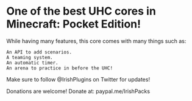 # One of the best UHC cores in Minecraft: Pocket Edition!

While having many features, this core comes with many things such as:

	An API to add scenarios.
	A teaming system.
	An automatic timer.
	An arena to practice in before the UHC!
	

Make sure to follow @IrishPlugins on Twitter for updates!

Donations are welcome! Donate at: paypal.me/IrishPacks
